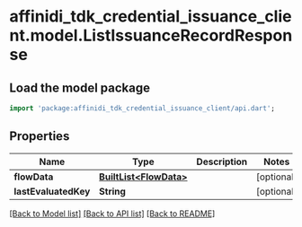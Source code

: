 # affinidi_tdk_credential_issuance_client.model.ListIssuanceRecordResponse

## Load the model package

```dart
import 'package:affinidi_tdk_credential_issuance_client/api.dart';
```

## Properties

| Name                 | Type                                         | Description | Notes      |
| -------------------- | -------------------------------------------- | ----------- | ---------- |
| **flowData**         | [**BuiltList&lt;FlowData&gt;**](FlowData.md) |             | [optional] |
| **lastEvaluatedKey** | **String**                                   |             | [optional] |

[[Back to Model list]](../README.md#documentation-for-models) [[Back to API list]](../README.md#documentation-for-api-endpoints) [[Back to README]](../README.md)
